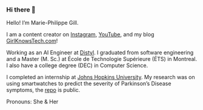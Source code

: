 ### Hi there 👋

Hello! I’m Marie-Philippe Gill.

I am a content creator on [Instagram](https://instagram.com/girlknowstech), [YouTube](https://youtube.com/c/girlknowstech), and my blog [GirlKnowsTech.com](https://girlknowstech.com)!

Working as an AI Engineer at [Distyl](https://distyl.ai). I graduated from software engineering and a Master (M. Sc.) at École de Technologie Supérieure (ÉTS) in Montreal. I also have a college degree (DEC) in Computer Science.

I completed an internship at [Johns Hopkins University](https://girlknowstech.com/research-internship-jhu/). My research was on using smartwatches to predict the severity of Parkinson’s Disease symptoms, the [repo](https://github.com/Mymoza/BeatPD-CLSP-JHU) is public.

Pronouns: She & Her

<!--
**Mymoza/Mymoza** is a ✨ _special_ ✨ repository because its `README.md` (this file) appears on your GitHub profile.

Here are some ideas to get you started:

- 🔭 I’m currently working on ...
- 🌱 I’m currently learning ...
- 👯 I’m looking to collaborate on ...
- 🤔 I’m looking for help with ...
- 💬 Ask me about ...
- 📫 How to reach me: ...
- 😄 Pronouns: ...
- ⚡ Fun fact: ...
-->
